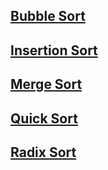 ## **[Bubble Sort](https://github.com/AMR-LORD/Algorithms-By-JS/blob/main/Topic%20Discussion/Sorting%20Algorithms/Bubble%20Sort.md)**
## **[Insertion Sort](https://github.com/AMR-LORD/Algorithms-By-JS/blob/main/Topic%20Discussion/Sorting%20Algorithms/Insertion%20Sort.md)**
## **[Merge Sort]()**
## **[Quick Sort](https://github.com/AMR-LORD/Algorithms-By-JS/blob/main/Topic%20Discussion/Sorting%20Algorithms/Quick%20Sort.md)**

## **[Radix Sort](https://github.com/AMR-LORD/Algorithms-By-JS/blob/main/Topic%20Discussion/Sorting%20Algorithms/Radix%20Sort.md)**
